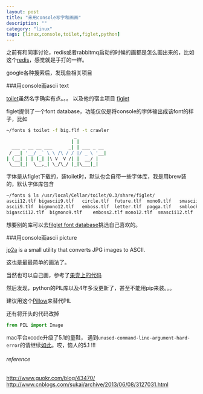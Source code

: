 ```yaml
---
layout: post
title: "来用console写字和画画"
description: ""
category: "linux"
tags: [linux,console,toilet,figlet,python]
---
```


之前有和同事讨论，redis或者rabbitmq启动的时候的画都是怎么画出来的，比如这个[redis](https://github.com/antirez/redis/blob/unstable/src/asciilogo.h)，感觉就是手打的一样。

google各种搜索后，发现些相关项目

###用console画ascii text

[toilet](http://caca.zoy.org/wiki/toilet)虽然名字确实有点。。。
以及他的宿主项目
[figlet](http://www.figlet.org/figlet-man.html)

figlet提供了一个font database，功能仅仅是将console的字体输出成该font的样子，比如

```sh
~/fonts $ toilet -f big.flf -t crawler
                         _
                        | |
  ___ _ __ __ ___      _| | ___ _ __
 / __| '__/ _` \ \ /\ / / |/ _ \ '__|
| (__| | | (_| |\ V  V /| |  __/ |
 \___|_|  \__,_| \_/\_/ |_|\___|_|
```
字体是从figlet下载的，装toilet时，默认也会自带一些字体库，我是用brew装的，默认字体库包含

```sh
~/fonts $ ls /usr/local/Cellar/toilet/0.3/share/figlet/
ascii12.tlf	bigascii9.tlf	circle.tlf	future.tlf	mono9.tlf	smascii9.tlf	smmono12.tlf
ascii9.tlf	bigmono12.tlf	emboss.tlf	letter.tlf	pagga.tlf	smblock.tlf	smmono9.tlf
bigascii12.tlf	bigmono9.tlf	emboss2.tlf	mono12.tlf	smascii12.tlf	smbraille.tlf	wideterm.tlf
```
想要别的库可以去[filglet font database](http://www.figlet.org/examples.html)挑选自己喜欢的。

###用console画ascii picture

[jp2a](http://csl.name/jp2a/) is a small utility that converts JPG images to ASCII.

这也是最最简单的画法了。

当然也可以自己画，参考了[果壳上的代码](https://github.com/aisk/pic2ascii/blob/master/pic2ascii.py)

然后发现，python的PIL库以及4年多没更新了，甚至不能用pip来装。。。

建议用这个[Pillow](http://python-imaging.github.io/)来替代PIL

还有将开头的代码改掉
```py
from PIL import Image
```

mac平台xcode升级了5.1的童鞋，
遇到`unused-command-line-argument-hard-error`的请继续[如此](http://stackoverflow.com/questions/22352838/ruby-gem-install-json-fails-on-mavericks-and-xcode-5-1-unknown-argument-mul)。哎，恼人的5.1 !!!



###### reference
http://www.guokr.com/blog/43470/
http://www.cnblogs.com/sukai/archive/2013/06/08/3127031.html

